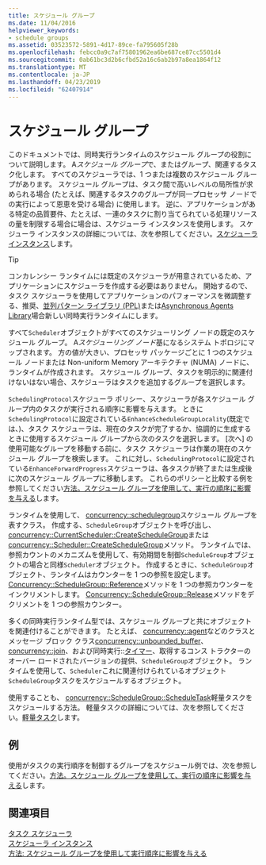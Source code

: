 ```yaml
---
title: スケジュール グループ
ms.date: 11/04/2016
helpviewer_keywords:
- schedule groups
ms.assetid: 03523572-5891-4d17-89ce-fa795605f28b
ms.openlocfilehash: febcc0a9c7af75801962ea6be687ce87cc5501d4
ms.sourcegitcommit: 0ab61bc3d2b6cfbd52a16c6ab2b97a8ea1864f12
ms.translationtype: MT
ms.contentlocale: ja-JP
ms.lasthandoff: 04/23/2019
ms.locfileid: "62407914"
---
```

# <a name="schedule-groups"></a>スケジュール グループ

このドキュメントでは、同時実行ランタイムのスケジュール グループの役割について説明します。 A*スケジュール グループ*で、またはグループ、関連するタスク化します。 すべてのスケジューラでは、1 つまたは複数のスケジュール グループがあります。 スケジュール グループは、タスク間で高いレベルの局所性が求められる場合 (たとえば、関連するタスクのグループが同一プロセッサ ノードでの実行によって恩恵を受ける場合) に使用します。 逆に、アプリケーションがある特定の品質要件、たとえば、一連のタスクに割り当てられている処理リソースの量を制限する場合に場合は、スケジューラ インスタンスを使用します。 スケジューラ インスタンスの詳細については、次を参照してください。[スケジューラ インスタンス](../../parallel/concrt/scheduler-instances.md)します。

> [!TIP]
>  コンカレンシー ランタイムには既定のスケジューラが用意されているため、アプリケーションにスケジューラを作成する必要はありません。 開始するので、タスク スケジューラを使用してアプリケーションのパフォーマンスを微調整する、推奨、[並列パターン ライブラリ (PPL)](../../parallel/concrt/parallel-patterns-library-ppl.md)または[Asynchronous Agents Library](../../parallel/concrt/asynchronous-agents-library.md)場合新しい同時実行ランタイムにします。

すべて`Scheduler`オブジェクトがすべてのスケジューリング ノードの既定のスケジュール グループ。 A*スケジューリング ノード*基になるシステム トポロジにマップされます。 方の値が大きい、プロセッサ パッケージごとに 1 つのスケジュール ノードまたは Non-uniform Memory アーキテクチャ (NUMA) ノードに、ランタイムが作成されます。 スケジュール グループ、タスクを明示的に関連付けないはない場合、スケジューラはタスクを追加するグループを選択します。

`SchedulingProtocol`スケジューラ ポリシー、スケジューラが各スケジュール グループ内のタスクが実行される順序に影響を与えます。 ときに`SchedulingProtocol`に設定されている`EnhanceScheduleGroupLocality`(既定では、)、タスク スケジューラは、現在のタスクが完了するか、協調的に生成するときに使用するスケジュール グループから次のタスクを選択します。 [次へ] の使用可能なグループを移動する前に、タスク スケジューラは作業の現在のスケジュール グループを検索します。 これに対し、`SchedulingProtocol`に設定されている`EnhanceForwardProgress`スケジューラは、各タスクが終了または生成後に次のスケジュール グループに移動します。 これらのポリシーと比較する例を参照してください[方法。スケジュール グループを使用して、実行の順序に影響を与える](../../parallel/concrt/how-to-use-schedule-groups-to-influence-order-of-execution.md)します。

ランタイムを使用して、 [concurrency::schedulegroup](../../parallel/concrt/reference/schedulegroup-class.md)スケジュール グループを表すクラス。 作成する、`ScheduleGroup`オブジェクトを呼び出し、 [concurrency::CurrentScheduler::CreateScheduleGroup](reference/currentscheduler-class.md#createschedulegroup)または[concurrency::Scheduler::CreateScheduleGroup](reference/scheduler-class.md#createschedulegroup)メソッド。 ランタイムでは、参照カウントのメカニズムを使用して、有効期間を制御`ScheduleGroup`オブジェクトの場合と同様`Scheduler`オブジェクト。 作成するときに、`ScheduleGroup`オブジェクト、ランタイムはカウンターを 1 つの参照を設定します。 [Concurrency::ScheduleGroup::Reference](reference/schedulegroup-class.md#reference)メソッドを 1 つの参照カウンターをインクリメントします。 [Concurrency::ScheduleGroup::Release](reference/schedulegroup-class.md#release)メソッドをデクリメントを 1 つの参照カウンター。

多くの同時実行ランタイム型では、スケジュール グループと共にオブジェクトを関連付けることができます。 たとえば、 [concurrency::agent](../../parallel/concrt/reference/agent-class.md)などのクラスとメッセージ ブロック クラス[concurrency::unbounded_buffer](reference/unbounded-buffer-class.md)、 [concurrency::join](../../parallel/concrt/reference/join-class.md)、および同時実行::[タイマー](reference/timer-class.md)、取得するコンス トラクターのオーバー ロードされたバージョンの提供、`ScheduleGroup`オブジェクト。 ランタイムを使用して、`Scheduler`これに関連付けられているオブジェクト`ScheduleGroup`タスクをスケジュールするオブジェクト。

使用することも、 [concurrency::ScheduleGroup::ScheduleTask](reference/schedulegroup-class.md#scheduletask)軽量タスクをスケジュールする方法。 軽量タスクの詳細については、次を参照してください。[軽量タスク](../../parallel/concrt/lightweight-tasks.md)します。

## <a name="example"></a>例

使用がタスクの実行順序を制御するグループをスケジュール例では、次を参照してください。[方法。スケジュール グループを使用して、実行の順序に影響を与える](../../parallel/concrt/how-to-use-schedule-groups-to-influence-order-of-execution.md)します。

## <a name="see-also"></a>関連項目

[タスク スケジューラ](../../parallel/concrt/task-scheduler-concurrency-runtime.md)<br/>
[スケジューラ インスタンス](../../parallel/concrt/scheduler-instances.md)<br/>
[方法: スケジュール グループを使用して実行順序に影響を与える](../../parallel/concrt/how-to-use-schedule-groups-to-influence-order-of-execution.md)
